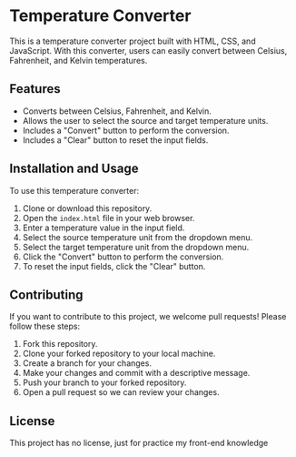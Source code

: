 # Temperature Converter

This is a temperature converter project built with HTML, CSS, and JavaScript. With this converter, users can easily convert between Celsius, Fahrenheit, and Kelvin temperatures.

## Features

- Converts between Celsius, Fahrenheit, and Kelvin.
- Allows the user to select the source and target temperature units.
- Includes a "Convert" button to perform the conversion.
- Includes a "Clear" button to reset the input fields.

## Installation and Usage

To use this temperature converter:

1. Clone or download this repository.
2. Open the `index.html` file in your web browser.
3. Enter a temperature value in the input field.
4. Select the source temperature unit from the dropdown menu.
5. Select the target temperature unit from the dropdown menu.
6. Click the "Convert" button to perform the conversion.
7. To reset the input fields, click the "Clear" button.

## Contributing

If you want to contribute to this project, we welcome pull requests! Please follow these steps:

1. Fork this repository.
2. Clone your forked repository to your local machine.
3. Create a branch for your changes.
4. Make your changes and commit with a descriptive message.
5. Push your branch to your forked repository.
6. Open a pull request so we can review your changes.

## License

This project has no license, just for practice my front-end knowledge
